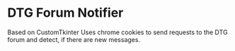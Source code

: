 # DTG Forum Notifier

Based on CustomTkinter
Uses chrome cookies to send requests to the DTG forum and detect, if there are new messages.
